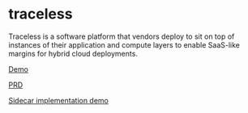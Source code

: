 # traceless
Traceless is a software platform that vendors deploy to sit on top of instances of their application and compute layers to enable SaaS-like margins for hybrid cloud deployments.

[Demo](https://www.loom.com/share/069e4e85dc524ccfab7cf2bb4cc55fec)

[PRD](https://docs.google.com/document/d/1Z6D9tGGL1w09XBoy4xsvnYY5_wRmXrVUkT3grNiqXsc/edit?usp=sharing)

[Sidecar implementation demo](https://www.loom.com/share/9a3a4a58283c4dc2af3f8aac9a3665b8)
